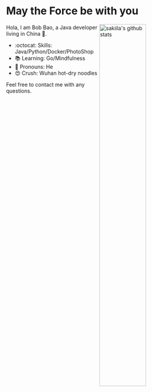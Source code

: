 # May the Force be with you 

<img align="right" alt="sakiila's github stats" width="50%" src="https://github-readme-stats.vercel.app/api?username=sakiila&show_icons=true">

Hola, I am Bob Bao, a Java developer living in China :panda_face:.

- :octocat: Skills: Java/Python/Docker/PhotoShop
- :books: Learning: Go/Mindfulness
- :wave: Pronouns: He
- :heart_eyes: Crush: Wuhan hot-dry noodles

Feel free to contact me with any questions.
